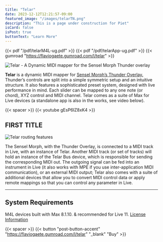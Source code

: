 ```yaml
---
title: "Telar"
date: 2023-12-12T12:21:57-09:00
featured_image: "/images/telarTN.png"
description: "This is a page under construction for Piet"
isCard: false
isPost: true
buttonText: "Learn More"
---
```

{{< pdf "/pdf/telarM4L-ug.pdf" >}}
{{< pdf "/pdf/telarApp-ug.pdf" >}}
{{< gumroad "https://flaviogaete.gumroad.com/l/telar" >}}

![Telar - A Dynamic MIDI mapper for the Sensel Morph Thunder overlay](/images/telarTN.png)

**Telar** is a dynamic MIDI mapper for [Sensel Morph’s Thunder Overlay.](https://morph.sensel.com/pages/buchla-thunder-overlay)
Thunder’s controls are split into a simple symmetric setup and an intuitive structure.
It also features a sophisticated preset system, designed with live performance in mind. 
Each slider can be mapped to any one note (or chord), XYZ control and MIDI channel. 
Telar comes as a suite of Max for Live devices (a standalone app is also in the works, see video below).

{{< spacer >}}
{{< youtube gEsP6IZ8xK4 >}}

## FIRST TITLE

![Telar routing features](telarRouting.png)

The Sensel Morph, with the Thunder Overlay, is connected to a MIDI track in Live, with an instance of Telar. Another MIDI track (or set of tracks) will hold an instance of the Telar Bus device, which is responsible for sending the corresponding MIDI out. The outgoing signal can be fed into an instrument in Live (it also works with MPE if you use inter-application MIDI communication), or an external MIDI output; Telar also comes with a suite of additional devices that allow you to convert MIDI control data or apply remote mappings so that you can control any parameter in Live.

---

## System Requirements

M4L devices built with Max 8.1.10. & recommended for Live 11.
[License Information](/license)

{{< spacer >}}
{{< button "post-button-accent" "https://flaviogaete.gumroad.com/l/telar" "_blank" "Buy" >}}


